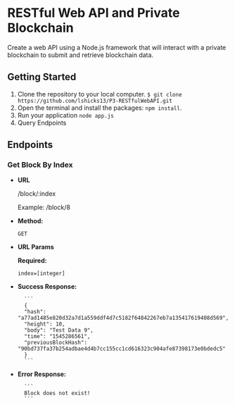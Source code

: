 # RESTful Web API and Private Blockchain

Create a web API using a Node.js framework that will interact with a private blockchain to submit and retrieve blockchain data.

## Getting Started

1. Clone the repository to your local computer. 
    `$ git clone https://github.com/lshicks13/P3-RESTfulWebAPI.git`
2. Open the terminal and install the packages: `npm install`.
3. Run your application `node app.js`
4. Query Endpoints

## Endpoints

### **Get Block By Index**

* **URL**

    /block/:index
    
    Example: /block/8

* **Method:**

    ```GET```

* **URL Params**

    **Required:**

    ```index=[integer]```

* **Success Response:**
 
        ```
        {
        "hash": "a77ad1485e820d32a7d1a559ddf4d7c5182f64842267eb7a135417619408d569",
        "height": 10,
        "body": "Test Data 9",
        "time": "1545286561",
        "previousBlockHash": "90bd737fa37b254adbae4d4b7cc155cc1cd616323c904afe87398173e0bdedc5"
        }
        ```
* **Error Response:**

        ```
        Block does not exist!
        ```

